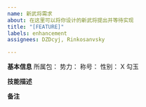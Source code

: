 ```yaml
---
name: 新武将需求
about: 在这里可以将你设计的新武将提出并等待实现
title: "[FEATURE]"
labels: enhancement
assignees: DZDcyj, Rinkosanvsky

---
```


**基本信息**
所属包：
势力：
称号：
性别：
X 勾玉

**技能描述**

**备注**
